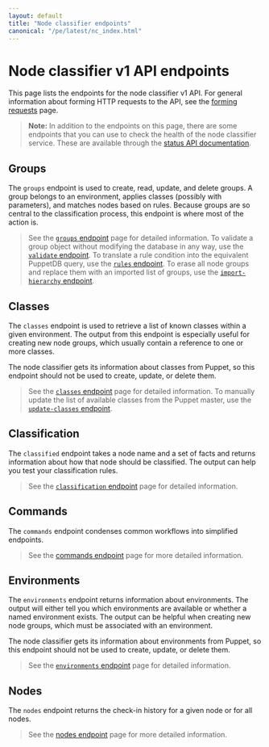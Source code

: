 ```yaml
---
layout: default
title: "Node classifier endpoints"
canonical: "/pe/latest/nc_index.html"
---
```


# Node classifier v1 API endpoints

This page lists the endpoints for the node classifier v1 API. For general information about forming HTTP requests to the API, see the [forming requests](./nc_forming_requests.html) page.

> **Note:** In addition to the endpoints on this page, there are some endpoints that you can use to check the health of the node classifier service. These are available through the [status API documentation](./status_api.html).

## Groups

The `groups` endpoint is used to create, read, update, and delete groups.
A group belongs to an environment, applies classes (possibly with parameters), and matches nodes based on rules.
Because groups are so central to the classification process, this endpoint is where most of the action is.

>See the [`groups` endpoint](./nc_groups.html) page for detailed information. To validate a group object without modifying the database in any way, use the [`validate` endpoint](./nc_validate.html). To translate a rule condition into the equivalent PuppetDB query, use the [`rules` endpoint](./nc_rules.html). To erase all node groups and replace them with an imported list of groups, use the [`import-hierarchy` endpoint](./nc_import-hierarchy.html).

## Classes

The `classes` endpoint is used to retrieve a list of known classes within a given environment.
The output from this endpoint is especially useful for creating new node groups, which usually contain a reference to one or more classes.

The node classifier gets its information about classes from Puppet, so this endpoint should not be used to create, update, or delete them.

>See the [`classes` endpoint](./nc_classes.html) page for detailed information. To manually update the list of available classes from the Puppet master, use the [`update-classes` endpoint](./nc_update_classes.html).

## Classification

The `classified` endpoint takes a node name and a set of facts and returns information about how that node should be classified.
The output can help you test your classification rules.

>See the [`classification` endpoint](./nc_classification.html) page for detailed information.

## Commands

The `commands` endpoint condenses common workflows into simplified endpoints.

>See the [commands endpoint](./nc_commands.html) page for more detailed information.

## Environments

The `environments` endpoint returns information about environments.
The output will either tell you which environments are available or whether a named environment exists.
The output can be helpful when creating new node groups, which must be associated with an environment.

The node classifier gets its information about environments from Puppet, so this endpoint should not be used to create, update, or delete them.

>See the [`environments` endpoint](./nc_environments.html) page for detailed information.

## Nodes

The `nodes` endpoint returns the check-in history for a given node or for all nodes.

>See the [nodes endpoint](./nc_nodes.html) page for more detailed information.


